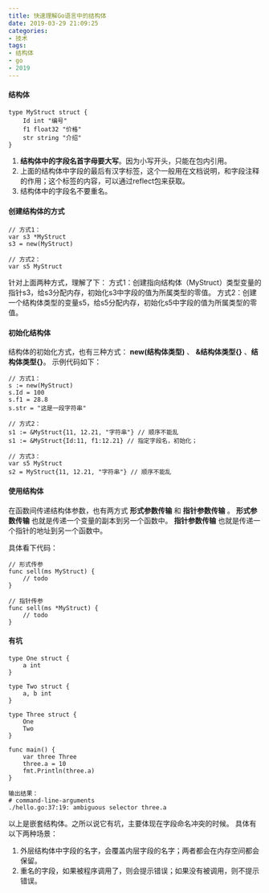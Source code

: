 ```yaml
---
title: 快速理解Go语言中的结构体
date: 2019-03-29 21:09:25
categories:
- 技术
tags:
- 结构体
- go
- 2019
---
```


#### 结构体

```
type MyStruct struct {
	Id int "编号"
	f1 float32 "价格"
	str string "介绍"
}
```

1. **结构体中的字段名首字母要大写**。因为小写开头，只能在包内引用。
2. 上面的结构体中字段的最后有汉字标签，这个一般用在文档说明，和字段注释的作用；这个标签的内容，可以通过reflect包来获取。
3. 结构体中的字段名不要重名。

<!-- more -->

#### 创建结构体的方式

```
// 方式1：
var s3 *MyStruct
s3 = new(MyStruct)

// 方式2：
var s5 MyStruct
```

针对上面两种方式，理解了下：
方式1：创建指向结构体（MyStruct）类型变量的指针s3，给s3分配内存，初始化s3中字段的值为所属类型的零值。
方式2：创建一个结构体类型的变量s5，给s5分配内存，初始化s5中字段的值为所属类型的零值。

#### 初始化结构体

结构体的初始化方式，也有三种方式： **new(结构体类型)** 、 **&结构体类型{}** 、**结构体类型{}**。
示例代码如下：

```
// 方式1：
s := new(MyStruct)
s.Id = 100
s.f1 = 28.8
s.str = "这是一段字符串"

// 方式2：
s1 := &MyStruct{11, 12.21, "字符串"} // 顺序不能乱
s1 := &MyStruct{Id:11, f1:12.21} // 指定字段名，初始化；

// 方式3：
var s5 MyStruct
s2 = MyStruct{11, 12.21, "字符串"} // 顺序不能乱
```

#### 使用结构体

在函数间传递结构体参数，也有两方式 **形式参数传输** 和 **指针参数传输** 。
**形式参数传输** 也就是传递一个变量的副本到另一个函数中。
**指针参数传输** 也就是传递一个指针的地址到另一个函数中。

具体看下代码：

```
// 形式传参
func sell(ms MyStruct) {
    // todo
}

// 指针传参
func sell(ms *MyStruct) {
    // todo
}
```

#### 有坑

```
type One struct {
	a int
}

type Two struct {
	a, b int
}

type Three struct {
	One
	Two
}

func main() {
	var three Three
	three.a = 10
	fmt.Println(three.a)
}

输出结果：
# command-line-arguments
./hello.go:37:19: ambiguous selector three.a
```

以上是嵌套结构体。之所以说它有坑，主要体现在字段命名冲突的时候。
具体有以下两种场景：
1. 外层结构体中字段的名字，会覆盖内层字段的名字；两者都会在内存空间都会保留。
2. 重名的字段，如果被程序调用了，则会提示错误；如果没有被调用，则不提示错误。